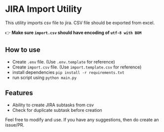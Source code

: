 # JIRA Import Utility

This utility imports csv file to jira.
CSV file should be exported from excel.

👉 **Make sure `import.csv` should have encoding of `utf-8 with BOM`**

## How to use
- Create `.env` file. (Use `.env.template` for reference)
- Create `import.csv` file. (Use `import.template.csv` for reference)
- install dependencies `pip install -r requirements.txt`
- run script using `python main.py`

## Features
- Ability to create JIRA subtasks from csv
- Check for duplicate subtask before creation

Feel free to modify and use. If you have any suggestions, then do create an issue/PR.

